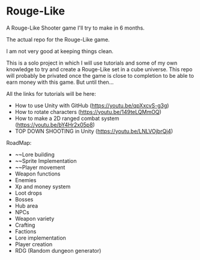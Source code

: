 # Rouge-Like
A Rouge-Like Shooter game I'll try to make in 6 months.

The actual repo for the Rouge-Like game.

I am not very good at keeping things clean.

This is a solo project in which I will use tutorials and some of my own knowledge to try and create a Rouge-Like set in a cube universe.
This repo will probably be privated once the game is close to completion to be able to earn money with this game. But until then...

All the links for tutorials will be here:
 - How to use Unity with GitHub (https://youtu.be/qpXxcvS-g3g)
 - How to rotate characters (https://youtu.be/149teLQMmOQ)
 - How to make a 2D ranged combat system (https://youtu.be/bY4Hr2x05p8)
 - TOP DOWN SHOOTING in Unity (https://youtu.be/LNLVOjbrQj4)
 
RoadMap:
 - ~~Lore building
 - ~~Sprite Implementation
 - ~~Player movement
 - Weapon functions
 - Enemies
 - Xp and money system
 - Loot drops
 - Bosses
 - Hub area
 - NPCs
 - Weapon variety
 - Crafting
 - Factions
 - Lore implementation
 - Player creation
 - RDG (Random dungeon generator)

